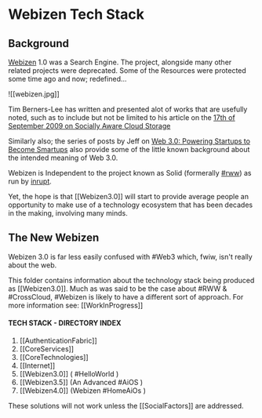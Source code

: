 #  Webizen Tech Stack

## Background

[Webizen](https://github.com/linkeddata/webizen) 1.0 was a Search Engine. The project, alongside many other related projects were deprecated.  Some of the Resources were protected some time ago and now; redefined...

![[webizen.jpg]]

Tim Berners-Lee has written and presented alot of works that are usefully noted, such as to include but not be limited to his article on the [17th of September 2009 on Socially Aware Cloud Storage](https://www.w3.org/DesignIssues/CloudStorage.html)

Similarly also; the series of posts by Jeff on [Web 3.0: Powering Startups to Become Smartups](http://jeffsayre.com/2010/09/13/web-3-0-powering-startups-to-become-smartups/) also provide some of the little known background about the intended meaning of Web 3.0.

Webizen is Independent to the project known as Solid (formerally [#rww](https://www.w3.org/community/rww/)) as run by [inrupt](https://www.inrupt.com). 

Yet, the hope is that [[Webizen3.0]] will start to provide average people an opportunity to make use of a technology ecosystem that has been decades in the making, involving many minds. 

## The New Webizen

Webizen 3.0 is far less easily confused with #Web3 which, fwiw, isn't really about the web.

This folder contains information about the technology stack being produced as [[Webizen3.0]].  Much as was said to be the case about #RWW & #CrossCloud, #Webizen is likely to have a different sort of approach.  For more information see: [[WorkInProgress]]

#### TECH STACK - DIRECTORY INDEX
1. [[AuthenticationFabric]]
2. [[CoreServices]]
3. [[CoreTechnologies]]
4. [[Internet]]
5. [[Webizen3.0]] ( #HelloWorld )
6. [[Webizen3.5]] (An Advanced #AiOS )
7. [[Webizen4.0]] (Webizen #HomeAiOs )

These solutions will not work unless the [[SocialFactors]] are addressed.

